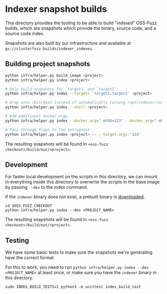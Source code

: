 # Indexer snapshot builds

This directory provides the tooling to be able to build "indexed" OSS-Fuzz
builds, which are snapshots which provide the binary, source code, and a source
code index.

Snapshots are also built by our infrastructure and available at
`gs://clusterfuzz-builds/indexer_indexes`.

## Building project snapshots

```bash
python infra/helper.py build_image <project>
python infra/helper.py index <project>

# Only build snapshots for `target1` and `target2`.
python infra/helper.py index --targets 'target1,target2' <project>

# Drop into /bin/bash instead of automatically running /opt/indexer/index_build.py.
python infra/helper.py index --shell <project>

# Add additional docker args.
python infra/helper.py index --docker_arg="-eFOO=123" --docker_arg="-eBAR=456" <project>

# Pass through flags to the entrypoint.
python infra/helper.py index <project> -- --target-args '123'
```

The resulting snapshots will be found in `<oss-fuzz checkout>/build/out/<project>`.

## Development

For faster local development on the scripts in this directory, we can mount in
everything inside this directory to overwrite the scripts in the base image by
passing `--dev` to the index command.

If the `indexer` binary does not exist, a prebuilt binary is
[downloaded](https://clusterfuzz-builds.storage.googleapis.com/oss-fuzz-artifacts/indexer).

```
cd $OSS_FUZZ_CHECKOUT
python infra/helper.py index --dev <PROJECT_NAME>
```

The resulting snapshots will be found in `<oss-fuzz checkout>/build/out/<project>`.

## Testing

We have some basic tests to make sure the snapshots we're generating have the correct format.

For this to work, you need to run `python infra/helper.py index --dev <PROJECT_NAME>` at least
once, or make sure you have the `indexer` binary in this directory.

```
sudo INDEX_BUILD_TESTS=1 python3 -m unittest index_build_test
```
